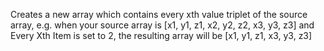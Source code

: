 Creates a new array which contains every xth value triplet of the source array, e.g. when your source array is [x1, y1, z1, x2, y2, z2, x3, y3, z3] and Every Xth Item is set to 2, the resulting array will be [x1, y1, z1, x3, y3, z3]